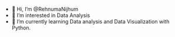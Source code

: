 - 👋 Hi, I’m @RehnumaNijhum
- 👀 I’m interested in Data Analysis
- 🌱 I’m currently learning Data analysis and Data Visualization with Python.

<!---
RehnumaNijhum/RehnumaNijhum is a ✨ special ✨ repository because its `README.md` (this file) appears on your GitHub profile.
You can click the Preview link to take a look at your changes.
--->
